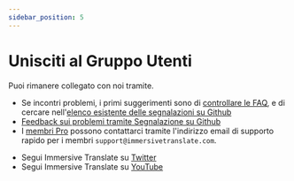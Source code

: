 ```yaml
---
sidebar_position: 5
---
```


# Unisciti al Gruppo Utenti

Puoi rimanere collegato con noi tramite.

- Se incontri problemi, i primi suggerimenti sono di [controllare le FAQ](/docs/faq/), e di cercare nell'[elenco esistente delle segnalazioni su Github](https://github.com/immersive-translate/immersive-translate/issues/)
- [Feedback sui problemi tramite Segnalazione su Github](https://github.com/immersive-translate/immersive-translate/issues/)
- I [membri Pro](https://immersivetranslate.com/en/pricing/) possono contattarci tramite l'indirizzo email di supporto rapido per i membri `support@immersivetranslate.com`.
<!-- - [Iscriviti a Immersive Translate tramite Email](https://immersivetranslate.substack.com/) Ricevi gli ultimi aggiornamenti e (benefici) in modo tempestivo. -->
- Segui Immersive Translate su [Twitter](https://twitter.com/immersivetrans)
- Segui Immersive Translate su [YouTube](https://www.youtube.com/channel/UCjflHbaIz5bVqv08ZUYMQCA)
  <!-- - [Unisciti al gruppo Telegram](https://t.me/+rq848Z09nehlOTgx) per partecipare alle discussioni sulle funzionalità. -->
  <!-- - [Unisciti al canale Telegram](https://t.me/immersivetranslate) Ricevi le ultime notizie! -->
